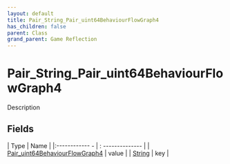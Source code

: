 ```yaml
---
layout: default
title: Pair_String_Pair_uint64BehaviourFlowGraph4
has_children: false
parent: Class
grand_parent: Game Reflection
---
```

# Pair_String_Pair_uint64BehaviourFlowGraph4
Description 

## Fields
| Type | Name |
|:------------ - | : -------------- |
| [Pair_uint64BehaviourFlowGraph4](game-reflection/classes/pair_uint64_behaviour_flow_graph4.md) | value |
| [String](game-reflection/components/string.md) | key |
